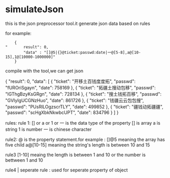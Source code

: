 simulateJson
============
this is the json preprocessor tool.it generate json data based on rules

for example:

        {
    "       result": 0,
            "data" : "[]@5|{}@ticket:passwd:date|一@[5-8],a@[10-15],1@[10000-1000000]" 
        }

compile with the tool,we can get json 

{
    "result": 0,
    "data": [
        {
            "ticket": "开移土百钱度度拓",
            "passwd": "fUROriSgayn",
            "date": 758169
        },
        {
            "ticket": "拓疆土搜动包移",
            "passwd": "lGThgBzyKsGRgn",
            "date": 728134
        },
        {
            "ticket": "搜土钱拓百移",
            "passwd": "GVIyIgUCGNzHuo",
            "date": 861726
        },
        {
            "ticket": "钱疆云云包包搜",
            "passwd": "PUsRlLOgzscrTLY",
            "date": 499852
        },
        {
            "ticket": "疆钱动拓疆疆",
            "passwd": "scHgXbkNkwbcUPT",
            "date": 834796
        }
    ]
}

rules:
rule 1:
[] or a or 1 or 一 is the data type of the property
[] is array
a is string
1 is number
一 is chinese character

rule2:
@ is the property statement.for example : 
[]@5   meaning the array has five child 
a@[10-15]  meaning the string's length is between 10 and 15

rule3
[1-10]  meaing the length is between 1 and 10  or  the number is bettween 1 and 10 

rule4
| seperate rule
: used for seperate property of object
